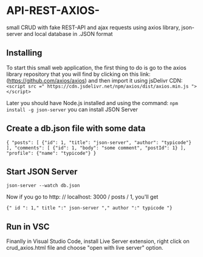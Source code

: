# API-REST-AXIOS-
small CRUD with fake REST-API and ajax requests using axios library, json-server and local database in .JSON format

## Installing
To start this small web application, the first thing to do is go to the axios library repository that you will find by clicking on this link: (https://github.com/axios/axios)
and then import it using jsDelivr CDN: `<script src =" https://cdn.jsdelivr.net/npm/axios/dist/axios.min.js "> </script>`

Later you should have Node.js installed and using the command: `npm install -g json-server` you can install JSON Server

## Create a db.json file with some data

`{
   "posts": [
     {"id": 1, "title": "json-server", "author": "typicode"}
   ],
   "comments": [
     {"id": 1, "body": "some comment", "postId": 1}
   ],
   "profile": {"name": "typicode"}
} `

## Start JSON Server

`json-server --watch db.json`

Now if you go to http: // localhost: 3000 / posts / 1, you'll get

`{" id ": 1," title ":" json-server "," author ":" typicode "}`

## Run in VSC
Finanlly in Visual Studio Code, install Live Server extension, right click on crud_axios.html file and choose "open with live server" option.
